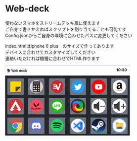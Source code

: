# Web-deck
<head>

</head>

使わないスマホをストリームデッキ風に使えます<br>
ご自身で書きかえればスクリプトを割り当てることも可能です<br>
Config.jsonからご自身の環境に合わせたパスに変更してください<br>

index.htmlはiphone 6 plus　のサイズで作ってあります<br>
デバイスに合わせてカスタマイズしてください<br>
連絡いただければ機種に合わせてHTML作ります<br>

![bot](image.png)
